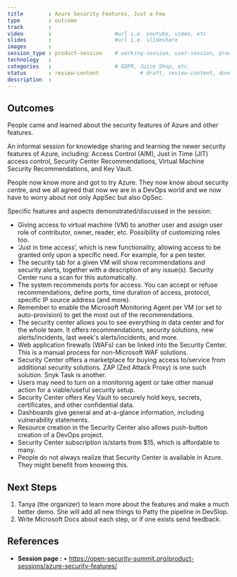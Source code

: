 ```yaml
---
title        : Azure Security Features, Just a Few
type         : outcome
track        :
video        :                    #url i.e. youtube, vimeo, etc
slides       :                    #url i.e. slideshare
images       :
session_type : product-session    # working-session, user-session, product-sesssion
technology   :
categories   :                    # GDPR, Juice Shop, etc.
status       : review-content             # draft, review-content, done
description  :
---
```



## Outcomes

People came and learned about the security features of Azure and other features.

An informal session for knowledge sharing and learning the newer security features of Azure, including: Access Control (AIM), Just in Time (JIT) access control, Security Center Recommendations, Virtual Machine Security Recommendations, and Key Vault.

People now know more and got to try Azure.  They now know about security centre, and we all agreed that now we are in a DevOps world and we now have to worry about not only AppSec but also OpSec.

Specific features and aspects demonstrated/discussed in the session:

- Giving access to virtual machine (VM) to another user and assign user role of contributor, owner, reader, etc. Possibility of customizing roles too.
- ‘Just in time access’, which is new functionality, allowing access to be granted only upon a specific need. For example, for a pen tester.
- The security tab for a given VM will show recommendations and security alerts, together with a description of any issue(s). Security Center runs a scan for this automatically.
- The system recommends ports for access. You can accept or refuse recommendations, define ports, time duration of access, protocol, specific IP source address (and more).
- Remember to enable the Microsoft Monitoring Agent per VM (or set to auto-provision) to get the most out of the recommendations.
- The security center allows you to see everything in data center and for the whole team. It offers recommendations, security solutions, new alerts/incidents, last week's alerts/incidents, and more.
- Web application firewalls (WAFs) can be linked into the Security Center. This is a manual process for non-Microsoft WAF solutions.
- Security Center offers a marketplace for buying access to/service from additional security solutions. ZAP (Zed Attack Proxy) is one such solution. Snyk Task is another.
- Users may need to turn on a monitoring agent or take other manual action for a viable/useful security setup.
- Security Center offers Key Vault to securely hold keys, secrets, certificates, and other confidential data.
- Dashboards give general and at-a-glance information, including vulnerability statements.
- Resource creation in the Security Center also allows push-button creation of a DevOps project.
- Security Center subscription is/starts from $15, which is affordable to many.
- People do not always realize that Security Center is available in Azure. They might benefit from knowing this.

## Next Steps

1. Tanya (the organizer) to learn more about the features and make a much better demo.  She will add all new things to Patty the pipeline in DevSlop.
2. Write Microsoft Docs about each step, or if one exists send feedback.

## References
- **Session page :** •	https://open-security-summit.org/product-sessions/azure-security-features/
